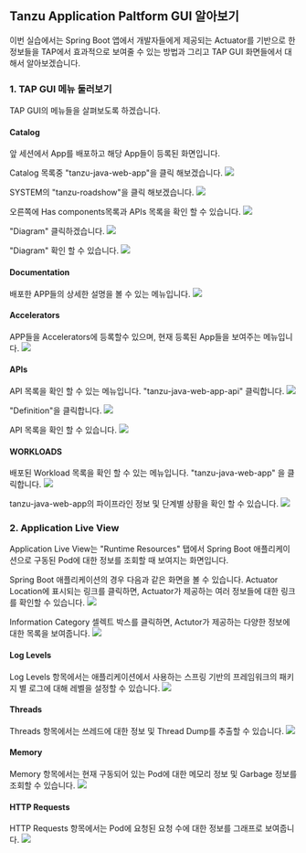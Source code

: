 ## Tanzu Application Paltform GUI 알아보기
이번 실습에서는 Spring Boot 앱에서 개발자들에게 제공되는 Actuator를 기반으로 한 정보들을 TAP에서 효과적으로 보여줄 수 있는 방법과 
그리고 TAP GUI 화면들에서 대해서 알아보겠습니다.


### 1. TAP GUI 메뉴 둘러보기
TAP GUI의 메뉴들을 살펴보도록 하겠습니다.

#### Catalog
앞 세션에서 App를 배포하고 해당 App들이 등록된 화면입니다.

Catalog 목록중 "tanzu-java-web-app"을 클릭 해보겠습니다.
![](../images/gui-01-01.png)

SYSTEM의 "tanzu-roadshow"을 클릭 해보겠습니다.
![](../images/gui-01-02.png)


오른쪽에 Has components목록과 APIs 목록을 확인 할 수 있습니다.
![](../images/gui-01-03.png)


"Diagram" 클릭하겠습니다.
![](../images/gui-01-04.png)


"Diagram" 확인 할 수 있습니다.
![](../images/gui-01-05.png)



#### Documentation
배포한 APP들의 상세한 설명을 볼 수 있는 메뉴입니다.
![](../images/gui-02.png)



#### Accelerators
APP들을  Accelerators에 등록할수 있으며, 현재 등록된 App들을 보여주는 메뉴입니다. 
![](../images/gui-03.png)



#### APIs
API 목록을 확인 할 수 있는 메뉴입니다.
"tanzu-java-web-app-api" 클릭합니다.
![](../images/gui-04.png)


"Definition"을 클릭합니다.
![](../images/gui-05.png)


API 목록을 확인 할 수 있습니다.
![](../images/gui-06.png)

#### WORKLOADS
배포된 Workload 목록을 확인 할 수 있는 메뉴입니다.
"tanzu-java-web-app" 을 클릭합니다.
![](../images/gui-07.png)


tanzu-java-web-app의 파이프라인  정보 및 단계별 상황을 확인 할 수 있습니다. 
![](../images/gui-08.png)



### 2. Application Live View
Application Live View는 "Runtime Resources" 탭에서 Spring Boot 애플리케이션으로 구동된 Pod에 대한 정보를 조회할 때 보여지는 화면입니다.

Spring Boot 애플리케이션의 경우 다음과 같은 화면을 볼 수 있습니다. Actuator Location에 표시되는 링크를 클릭하면, Actuator가 제공하는 여러 정보들에 대한 링크를 확인할 수 있습니다.
![](../images/alv-01.png)

Information Category 셀렉트 박스를 클릭하면, Actutor가 제공하는 다양한 정보에 대한 목록을 보여줍니다.
![](../images/alv-02.png)

#### Log Levels
Log Levels 항목에서는 애플리케이션에서 사용하는 스프링 기반의 프레임워크의 패키지 별 로그에 대해 레벨을 설정할 수 있습니다.
![](../images/alv-03.png)

#### Threads
Threads 항목에서는 쓰레드에 대한 정보 및 Thread Dump를 추출할 수 있습니다.
![](../images/alv-04.png)

#### Memory
Memory 항목에서는 현재 구동되어 있는 Pod에 대한 메모리 정보 및 Garbage 정보를 조회할 수 있습니다.
![](../images/alv-05.png)

#### HTTP Requests
HTTP Requests 항목에서는 Pod에 요청된 요청 수에 대한 정보를 그래프로 보여줍니다.
![](../images/alv-06.png)


